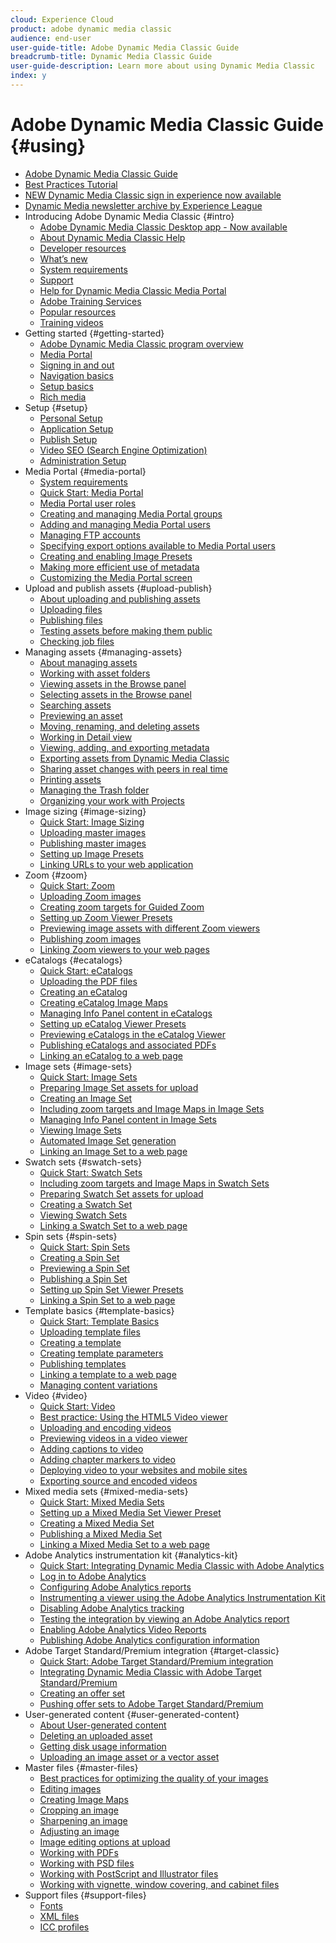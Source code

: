 ```yaml
---
cloud: Experience Cloud
product: adobe dynamic media classic
audience: end-user
user-guide-title: Adobe Dynamic Media Classic Guide
breadcrumb-title: Dynamic Media Classic Guide
user-guide-description: Learn more about using Dynamic Media Classic
index: y
---
```


# Adobe Dynamic Media Classic Guide {#using}

+ [Adobe Dynamic Media Classic Guide](home.md)
+ [Best Practices Tutorial](https://experienceleague.adobe.com/docs/experience-manager-learn/dynamic-media-classic-tutorial/overview.html)
+ [NEW Dynamic Media Classic sign in experience now available](new-ui-2020.md)
+ [Dynamic Media newsletter archive by Experience League](dynamic-media-newsletter.md)
+ Introducing Adobe Dynamic Media Classic {#intro}
  + [Adobe Dynamic Media Classic Desktop app - Now available](dynamic-media-classic-desktop-app.md)
  + [About Dynamic Media Classic Help](introduction.md)
  + [Developer resources](developer-resources.md)
  + [What’s new](whats-new.md)
  + [System requirements](system-requirements.md)
  + [Support](support.md)
  + [Help for Dynamic Media Classic Media Portal](help-dmc-media-portal.md)
  + [Adobe Training Services](training-services.md)
  + [Popular resources](popular-resources.md)
  + [Training videos](training-videos.md)
+ Getting started {#getting-started}
  + [Adobe Dynamic Media Classic program overview](dmc-platform-overview.md)
  + [Media Portal](media-portal.md)
  + [Signing in and out](signing-out.md)
  + [Navigation basics](navigation-basics.md)
  + [Setup basics](setup-basics.md)
  + [Rich media](rich-media.md)
+ Setup {#setup}
  + [Personal Setup](personal-setup.md)
  + [Application Setup](application-setup.md)
  + [Publish Setup](publish-setup.md)
  + [Video SEO (Search Engine Optimization)](video-seo-search-engine-optimization.md)
  + [Administration Setup](administration-setup.md)
+ Media Portal {#media-portal}
  + [System requirements](system-requirements-1.md)
  + [Quick Start: Media Portal](quick-start-media-portal-administration.md)
  + [Media Portal user roles](media-portal-user-roles.md)
  + [Creating and managing Media Portal groups](creating-media-portal-groups.md)
  + [Adding and managing Media Portal users](adding-media-portal-users.md)
  + [Managing FTP accounts](ftp-accounts.md)
  + [Specifying export options available to Media Portal users](specifying-export-options-available-media.md)
  + [Creating and enabling Image Presets](creating-enabling-image-presets.md)
  + [Making more efficient use of metadata](making-efficient-metadata.md)
  + [Customizing the Media Portal screen](customizing-media-portal-screen.md)
+ Upload and publish assets {#upload-publish}
  + [About uploading and publishing assets](about-asset-upload-publish.md)
  + [Uploading files](uploading-files.md)
  + [Publishing files](publishing-files.md)
  + [Testing assets before making them public](testing-assets-making-them-public.md)
  + [Checking job files](checking-job-files.md)
+ Managing assets {#managing-assets}
  + [About managing assets](about-managing-assets.md)
  + [Working with asset folders](asset-folders.md)
  + [Viewing assets in the Browse panel](viewing-assets-browse-panel.md)
  + [Selecting assets in the Browse panel](selecting-assets-browse-panel.md)
  + [Searching assets](searching-assets.md)
  + [Previewing an asset](previewing-asset.md)
  + [Moving, renaming, and deleting assets](moving-renaming-deleting-assets.md)
  + [Working in Detail view](detail-view.md)
  + [Viewing, adding, and exporting metadata](viewing-adding-exporting-metadata.md)
  + [Exporting assets from Dynamic Media Classic](exporting-assets-from-dmc.md)
  + [Sharing asset changes with peers in real time](sharing-asset-changes-peers-real.md)
  + [Printing assets](printing-assets.md)
  + [Managing the Trash folder](trash-folder.md)
  + [Organizing your work with Projects](organizing-projects.md)
+ Image sizing {#image-sizing}
  + [Quick Start: Image Sizing](quick-start-image-sizing.md)
  + [Uploading master images](uploading-master-images.md)
  + [Publishing master images](publishing-master-images.md)
  + [Setting up Image Presets](setting-image-presets.md)
  + [Linking URLs to your web application](linking-urls-web-application.md)
+ Zoom {#zoom}
  + [Quick Start: Zoom](quick-start-zoom.md)
  + [Uploading Zoom images](uploading-zoom-images.md)
  + [Creating zoom targets for Guided Zoom](creating-zoom-targets-guided-zoom.md)
  + [Setting up Zoom Viewer Presets](setting-zoom-viewer-presets.md)
  + [Previewing image assets with different Zoom viewers](previewing-image-assets-different-zoom.md)
  + [Publishing zoom images](publishing-zoom-images.md)
  + [Linking Zoom viewers to your web pages](linking-zoom-viewers-web-pages.md)
+ eCatalogs {#ecatalogs}
  + [Quick Start: eCatalogs](quick-start-ecatalog.md)
  + [Uploading the PDF files](uploading-pdf-files.md)
  + [Creating an eCatalog](creating-ecatalog.md)
  + [Creating eCatalog Image Maps](creating-ecatalog-image-maps.md)
  + [Managing Info Panel content in eCatalogs](info-panel-content-ecatalog.md)
  + [Setting up eCatalog Viewer Presets](setting-ecatalog-viewer-presets.md)
  + [Previewing eCatalogs in the eCatalog Viewer](previewing-ecatalogs-ecatalog-viewer.md)
  + [Publishing eCatalogs and associated PDFs](publishing-ecatalogs-associated-pdfs.md)
  + [Linking an eCatalog to a web page](linking-ecatalog-web-page.md)
+ Image sets {#image-sets}
  + [Quick Start: Image Sets](quick-start-image-sets.md)
  + [Preparing Image Set assets for upload](preparing-image-set-assets-upload.md)
  + [Creating an Image Set](creating-image-set.md)
  + [Including zoom targets and Image Maps in Image Sets](including-zoom-targets-image-maps-image-sets.md)
  + [Managing Info Panel content in Image Sets](info-panel-content-image-sets.md)
  + [Viewing Image Sets](viewing-image-sets.md)
  + [Automated Image Set generation](automated-image-set-generation.md)
  + [Linking an Image Set to a web page](linking-image-set-web-page.md)
+ Swatch sets {#swatch-sets}
  + [Quick Start: Swatch Sets](quick-start-swatch-sets.md)
  + [Including zoom targets and Image Maps in Swatch Sets](including-zoom-targets-image-maps-swatch-sets.md)
  + [Preparing Swatch Set assets for upload](preparing-swatch-set-assets-upload.md)
  + [Creating a Swatch Set](creating-swatch-set.md)
  + [Viewing Swatch Sets](viewing-swatch-sets.md)
  + [Linking a Swatch Set to a web page](linking-swatch-set-web-page.md)
+ Spin sets {#spin-sets}
  + [Quick Start: Spin Sets](quick-start-spin-sets.md)
  + [Creating a Spin Set](creating-spin-set.md)
  + [Previewing a Spin Set](previewing-spin-set.md)
  + [Publishing a Spin Set](publishing-spin-set.md)
  + [Setting up Spin Set Viewer Presets](setting-spin-set-viewer-presets.md)
  + [Linking a Spin Set to a web page](linking-spin-set-web-page.md)
+ Template basics {#template-basics}
  + [Quick Start: Template Basics](quick-start-template-basics.md)
  + [Uploading template files](uploading-template-files.md)
  + [Creating a template](creating-template.md)
  + [Creating template parameters](creating-template-parameters.md)
  + [Publishing templates](publishing-templates.md)
  + [Linking a template to a web page](linking-template-web-page.md)
  + [Managing content variations](content-variations.md)
+ Video {#video}
  + [Quick Start: Video](quick-start-video.md)
  + [Best practice: Using the HTML5 Video viewer](best-practice-using-html5-video.md)
  + [Uploading and encoding videos](uploading-encoding-videos.md)
  + [Previewing videos in a video viewer](previewing-videos-video-viewer.md)
  + [Adding captions to video](adding-captions-video.md)
  + [Adding chapter markers to video](adding-chapter-markers-video.md)
  + [Deploying video to your websites and mobile sites](deploying-video-websites-mobile-sites.md)
  + [Exporting source and encoded videos](exporting-source-encoded-videos.md)
+ Mixed media sets {#mixed-media-sets}
  + [Quick Start: Mixed Media Sets](quick-start-mixed-media-sets.md)
  + [Setting up a Mixed Media Set Viewer Preset](setting-mixed-media-set-viewer.md)
  + [Creating a Mixed Media Set](creating-mixed-media-set.md)
  + [Publishing a Mixed Media Set](publishing-mixed-media-set.md)
  + [Linking a Mixed Media Set to a web page](linking-mixed-media-set-web.md)
+ Adobe Analytics instrumentation kit {#analytics-kit}
  + [Quick Start: Integrating Dynamic Media Classic with Adobe Analytics](quick-start-integrating-dmc-analytics.md)
  + [Log in to Adobe Analytics](log-analytics.md)
  + [Configuring Adobe Analytics reports](configuring-analytics-reports.md)
  + [Instrumenting a viewer using the Adobe Analytics Instrumentation Kit](instrumenting-viewer-using-analytics-instrumentation.md)
  + [Disabling Adobe Analytics tracking](disabling-analytics-tracking.md)
  + [Testing the integration by viewing an Adobe Analytics report](testing-integration-viewing-analytics-report.md)
  + [Enabling Adobe Analytics Video Reports](enabling-analytics-video-reports.md)
  + [Publishing Adobe Analytics configuration information](publishing-analytics-configuration-information.md)
+ Adobe Target Standard/Premium integration {#target-classic}
  + [Quick Start: Adobe Target Standard/Premium integration](quick-start-target-integration.md)
  + [Integrating Dynamic Media Classic with Adobe Target Standard/Premium](integrating-dmc-with-target.md)
  + [Creating an offer set](creating-offer-set.md)
  + [Pushing offer sets to Adobe Target Standard/Premium](pushing-offer-sets-target.md)
+ User-generated content {#user-generated-content}
  + [About User-generated content](about-ugc.md)
  + [Deleting an uploaded asset](deleting-uploaded-asset.md)
  + [Getting disk usage information](getting-disk-usage-information.md)
  + [Uploading an image asset or a vector asset](uploading-image-asset-or-vector.md)
+ Master files {#master-files}
  + [Best practices for optimizing the quality of your images](best-practices-optimizing-quality-images.md)
  + [Editing images](editing-images.md)
  + [Creating Image Maps](creating-image-maps.md)
  + [Cropping an image](cropping-image.md)
  + [Sharpening an image](sharpening-image.md)
  + [Adjusting an image](adjusting-image.md)
  + [Image editing options at upload](image-editing-options-upload.md)
  + [Working with PDFs](pdfs.md)
  + [Working with PSD files](psd-files.md)
  + [Working with PostScript and Illustrator files](postscript-illustrator-files.md)
  + [Working with vignette, window covering, and cabinet files](vignette-window-covering-cabinet-files.md)
+ Support files {#support-files}
  + [Fonts](fonts.md)
  + [XML files](xml-files.md)
  + [ICC profiles](icc-profiles.md)
